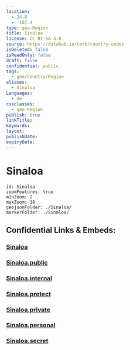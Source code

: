 ```yaml
---
location:
  - 24.8
  - -107.4
type: geo-Region
title: Sinaloa
license: CC BY-SA 4.0
source: https://datahub.io/core/country-codes
isDeleted: false
isReadOnly: false
draft: false
confidential: public
tags:
  - geo/Country/Region
aliases:
  - Sinaloa
Languages:
  - de
cssclasses:
  - geo-Region
publish: true
linkTitle:
keywords:
layout:
publishDate:
expiryDate:
---
```


# Sinaloa

```leaflet
id: Sinaloa
zoomFeatures: true 
minZoom: 2 
maxZoom: 18
geojsonFolder: ./Sinaloa/
markerFolder: ./Sinaloa/
```


## Confidential Links & Embeds: 

### [Sinaloa](/_Standards/Earth/Continent/America~Central/Mexico/States~Mexico/Sinaloa.md) 

### [Sinaloa.public](/_public/Earth/Continent/America~Central/Mexico/States~Mexico/Sinaloa.public.md) 

### [Sinaloa.internal](/_internal/Earth/Continent/America~Central/Mexico/States~Mexico/Sinaloa.internal.md) 

### [Sinaloa.protect](/_protect/Earth/Continent/America~Central/Mexico/States~Mexico/Sinaloa.protect.md) 

### [Sinaloa.private](/_private/Earth/Continent/America~Central/Mexico/States~Mexico/Sinaloa.private.md) 

### [Sinaloa.personal](/_personal/Earth/Continent/America~Central/Mexico/States~Mexico/Sinaloa.personal.md) 

### [Sinaloa.secret](/_secret/Earth/Continent/America~Central/Mexico/States~Mexico/Sinaloa.secret.md)

